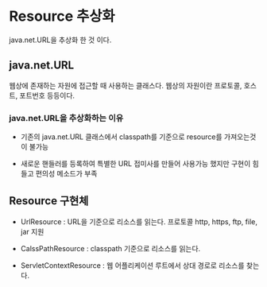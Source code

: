 # Resource 추상화

java.net.URL을 추상화 한 것 이다. 

<h2>java.net.URL</h2>

웹상에 존재하는 자원에 접근할 때 사용하는 클래스다. 웹상의 자원이란 프로토콜, 호스트, 포트번호 등등이다.

<h3>java.net.URL을 추상화하는 이유</h3>

* 기존의 java.net.URL 클래스에서 classpath를 기준으로 resource를 가져오는것이 불가능

* 새로운 핸들러를 등록하여 특별한 URL 접미사를 만들어 사용가능 했지만 구현이 힘들고 편의성 메소드가 부족

<h2>Resource 구현체</h2>

* UrlResource : URL을 기준으로 리소스를 읽는다. 프로토콜 http, https, ftp, file, jar 지원

* CalssPathResource : classpath 기준으로 리소스를 읽는다.

* ServletContextResource : 웹 어플리케이션 루트에서 상대 경로로 리소스를 찾는다.
